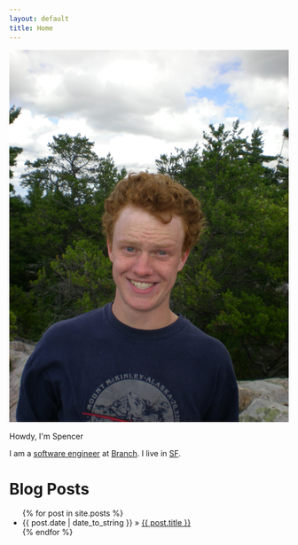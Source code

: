 ```yaml
---
layout: default
title: Home
---
```


<div class="row">
    <div class="col-sm-3">
        <img id="my-pic" class="img-responsive img-rounded" src="assets/img/me.jpg" alt="Photo of Spencer Barton">
    </div>
    <div class="col-sm-8">
    <p>
        Howdy, I'm Spencer
    </p>
    <p>
        I am a <a href="https://xkcd.com/303/">software engineer</a> at <a href="https://branch.co/">Branch</a>. I live in <a href="{% post_url 2016-06-16-sf-photos %}">SF</a>.
    </p>
    <h1>Blog Posts</h1>
    <ul class="post-list">
    {% for post in site.posts %}
      <li>
        <span>{{ post.date | date_to_string }}</span> &raquo; <a href="{{ post.url }}">{{ post.title }}</a>
      </li>
    {% endfor %}
    </ul>
    </div>
</div>
